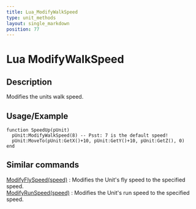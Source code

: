 ```yaml
---
title: Lua_ModifyWalkSpeed
type: unit_methods
layout: single_markdown
position: 77
---
```


# Lua ModifyWalkSpeed

## Description

Modifies the units walk speed.

## Usage/Example

```
function SpeedUp(pUnit)
  pUnit:ModifyWalkSpeed(8) -- Psst: 7 is the default speed!
  pUnit:MoveTo(pUnit:GetX()+10, pUnit:GetY()+10, pUnit:GetZ(), 0)
end
```

## Similar commands

[ModifyFlySpeed(speed)](/Wiki/docs/standards_sctipts/methods_lua/Unit_Methods/Lua_ModifyFlySpeed) : Modifies the Unit's fly speed to the specified speed.             
[ModifyRunSpeed(speed)](/Wiki/docs/standards_sctipts/methods_lua/Unit_Methods/Lua_ModifyRunSpeed) : Modifies the Unit's run speed to the specified speed.
